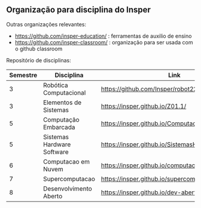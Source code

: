 ## Organização para disciplina do Insper

Outras organizações relevantes:

- https://github.com/insper-education/ : ferramentas de auxilio de ensino
- https://github.com/insper-classroom/ : organização para ser usada com o github classroom

Repositório de disciplinas:

| Semestre     | Disciplina     | Link |
|--------------|-----------|------------|
| 3 | Robótica Computacional    | https://github.com/Insper/robot22.1 | 
| 3 | Elementos de Sistemas | https://insper.github.io/Z01.1/ |
| 5 | Computação Embarcada | https://insper.github.io/ComputacaoEmbarcada/ | 
| 5 | Sistemas Hardware Software | https://insper.github.io/SistemasHardwareSoftware/ |
| 6 | Computacao em Nuvem |  https://insper.github.io/computacao-nuvem/ |
| 7 | Supercomputacao   | https://insper.github.io/supercomputacao/ |
| 8 | Desenvolvimento Aberto | https://insper.github.io/dev-aberto/ |


